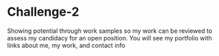 # Challenge-2
Showing potential through work samples so my work can be reviewed to assess my candidacy for an open position.
You will see my portfolio with links about me, my work, and contact info